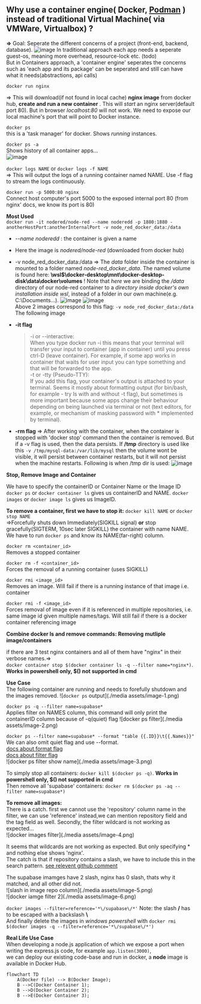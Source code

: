 ## Why use a container engine( Docker, [Podman](https://docs.podman.io/en/latest/index.html) ) **instead of** traditional Virtual Machine( via VMWare, Virtualbox) ?
**=>**
Goal: Seperate the different concerns of a project (front-end, backend, database).
![image](https://github.com/user-attachments/assets/27d67b70-8ccb-48b4-8767-bd5536cf4a05)
In traditional approach each app needs a seperate guest-os, meaning more overhead, resource-lock etc. (todo) <br>
But in Containers approach, a 'container engine' seperates the concerns such as 'each app and its package' can be seperated and still can have what it needs(abstractions, api calls)



`docker run nginx`

=> This will download(if not found in local cache) **nginx image** from docker hub, **create and run a new container** . This will _start_ an nginx server(default port 80). But in browser _localhost:80_ will not work. We need to expose our local machine's port that will point to Docker instance.

`docker ps`  
this is a 'task manager' for docker. Shows _running_ instances.

`docker ps -a`  
Shows history of all container apps...  
![image](https://github.com/user-attachments/assets/38e4af3b-4b6f-4acc-b7ec-1561be5864c2)

`docker logs NAME` or `docker logs -f NAME`  
=> This will output the logs of a running container named NAME. Use -f flag to stream the logs continuously.

`docker run -p 5000:80 nginx`  
Connect host computer's port 5000 to the exposed internal port 80 (from nginx' docs, we know its port is 80)

**Most Used**  
`docker run -it nodered/node-red --name noderedd -p 1880:1880 -anotherHostPort:anotherInternalPort -v node_red_docker_data:/data  `  
- _--name noderedd_ : the container is given a name
- Here the image is _nodered/node-red_ (downloaded from docker hub)
- -v node_red_docker_data:/data => The _data_ folder inside the container is mounted to a folder named _node-red_docker_data_. The named volume is found here: **\\wsl$\docker-desktop\mnt\docker-desktop-disk\data\docker\volumes** ! Note that _here_ we are binding the _/data_ directory of our node-red container to a _directory inside docker's own installation inside wsl_, instead of a folder in our own machine(e.g. C:\Documents\...).
![image](https://github.com/user-attachments/assets/7007e1ff-2d05-4313-9bac-5ce1c73f4751)
![image](https://github.com/user-attachments/assets/e782b65e-1ee6-4d73-af00-2bbdaff405d1)  
Above 2 images correspond to this flag: `-v node_red_docker_data:/data`
The following image 

- **-it flag**
    >-i or --interactive:  
    When you type docker run -i this means that your terminal will transfer your input to container (app in container) until you press ctrl-D (leave container). For example, if some app works in container that waits for user input you can type something and that will be forwarded to the app.  
    -t or -tty (Pseudo-TTY):  
    If you add this flag, your container's output is attached to your terminal. Seems it mostly about formatting output (for bin/bash, for example - try ls with and without -t flag), but sometimes is more important because some apps change their behaviour depending on being launched via terminal or not (text editors, for example, or mechanism of masking password with * implemented by terminal).  
- **-rm flag**
  => After working with the container, when the container is stopped with 'docker stop' command then the container is removed. But if a -v flag is used, then the data persists. If **/tmp** directory is used like this `-v /tmp/mysql-data:/var/lib/mysql` then the volume wont be visible, it will persist between container restarts, but it will not persist when the machine restarts.
   Following is when /tmp dir is used:
  ![image](https://github.com/user-attachments/assets/7d4d338c-d548-4f52-8ca4-05d66401d4b7)

**Stop, Remove Image and Container**  

We have to specify the containerID or Container Name or the Image ID
`docker ps` or `docker container ls` gives us containerID and NAME. 
`docker images` or `docker image ls` gives us ImageID.

**To remove a container, first we have to stop it:**
`docker kill NAME` or `docker stop NAME`  
=>Forcefully shuts down Immediately(SIGKILL signal) **or** stop gracefully(SIGTERM, 10sec later SIGKILL) the container with name NAME.
We have to run `docker ps` and know its NAME(far-right) column.  
 
`docker rm <container_id>`  
Removes a stopped container

`docker rm -f <container_id>`  
Forces the removal of a running container (uses SIGKILL)

`docker rmi <image_id>`  
Removes an image. Will fail if there is a running instance of that image i.e. container

`docker rmi -f <image_id>`  
Forces removal of image even if it is referenced in multiple repositories, i.e. same image id given multiple names/tags. Will still fail if there is a docker container referencing image  

  
**Combine docker ls and remove commands: Removing mutliple image/containers**

if there are 3 test nginx containers and all of them have "nginx" in their verbose names.=>  
`docker container stop $(docker container ls -q --filter name=*nginx*)`. **Works in powershell only, $() not supported in cmd**  

**Use Case**  
The following container are running and needs to forefully shutdown and the images removed.
![`docker ps` output](./media assets/image-1.png)

`docker ps -q --filter name=supabase*`  
Applies filter on NAMES column, this command will only print the containerID column because of -q(quiet) flag
![docker ps filter](./media assets/image-2.png)

`docker ps --filter name=supabase* --format "table {{.ID}}\t{{.Names}}"`  
We can also omit quiet flag and use --format.  
[docs about format flag](https://docs.docker.com/engine/cli/formatting/#json)  
[docs about filter flag](https://docs.docker.com/reference/cli/docker/container/ls/#filter)  
![docker ps filter show name](./media assets/image-3.png)


To simply stop all containers: `docker kill $(docker ps -q)`. **Works in powershell only, \$() not supported in cmd**  
Then remove all 'supabase' containers: `docker rm $(docker ps -aq --filter name=supabase*)`  
  

**To remove all images:**  
There is a catch. first we cannot use the 'repository' column name in the filter, we can use 'reference' instead,we can mention repository field and the tag field as well. Secondly, the filter wildcard is not working as expected...  
![docker images filter](./media assets/image-4.png)

It seems that wildcards are not working as expected. But only specifying * and nothing else shows 'nginx'.  
The catch is that if repository contains a slash, we have to include this in the search pattern. [see relevent github comment](https://github.com/docker/cli/issues/1332#issuecomment-441082261)

The supabase imamges have 2 slash, nginx has 0 slash, thats why it matched, and all other did not.  
![slash in image repo column](./media assets/image-5.png)  
![docker iamge filter 2](./media assets/image-6.png)

`docker images --filter=reference='*\/supabase\/*'` Note: the slash **/** has to be escaped with a backslash **\\**  
And finally delete the images in _windows powershell_ with `docker rmi $(docker images -q --filter=reference='*\/supabase\/*')`


**Real Life Use Case**  
When developing a node.js application of which we expose a port when writing the express.js code, for example `app.listen(3000)`,  
we can deploy our existing code-base and run in docker, a **node** image is available in Docker Hub.

```mermaid
flowchart TD
    A(Docker file) --> B(Docker Image);
    B -->C(Docker Container 1);
    B -->D(Docker Container 2);
    B -->E(Docker Container 3);

```
